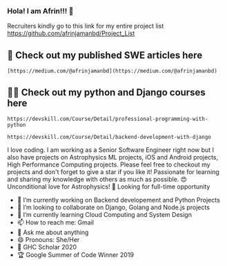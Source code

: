 ### Hola! I am Afrin!!! 👋 

Recruiters kindly go to this link for my entire project list 
https://github.com/afrinjamanbd/Project_List 

## 📝 Check out my published SWE articles here
`[https://medium.com/@afrinjamanbd](https://medium.com/@afrinjamanbd)`

## 👩‍🏫 Check out my python and Django courses here
`https://devskill.com/Course/Detail/professional-programming-with-python`

`https://devskill.com/Course/Detail/backend-development-with-django`

I love coding. I am working as a Senior Software Engineer right now but I also have projects on Astrophysics ML projects, iOS and Android projects, High Performance Computing projects. Please feel free to checkout my projects and don't forget to give a star if you like it!
Passionate for learning and sharing my knowledge with others as much as possible.
😍 Unconditional love for Astrophysics! 
🧐 Looking for full-time opportunity

- 🔭 I’m currently working on Backend developement and Python Projects
- 👯 I’m looking to collaborate on Django, Golang and Node.js projects
- 🌱 I’m currently learning Cloud Computing and System Design
- 📫 How to reach me: Gmail
- 💬 Ask me about anything
- 😄 Pronouns: She/Her  
- 🥇 GHC Scholar 2020
- 🏆 Google Summer of Code Winner 2019


